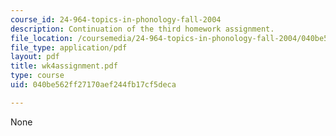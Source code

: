 ```yaml
---
course_id: 24-964-topics-in-phonology-fall-2004
description: Continuation of the third homework assignment.
file_location: /coursemedia/24-964-topics-in-phonology-fall-2004/040be562ff27170aef244fb17cf5deca_wk4assignment.pdf
file_type: application/pdf
layout: pdf
title: wk4assignment.pdf
type: course
uid: 040be562ff27170aef244fb17cf5deca

---
```

None